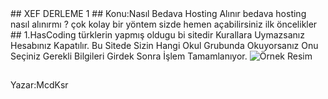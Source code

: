   <head>
  <title>Derleme1</title>
    <!-- Place your kit's code here -->
    <script src="https://kit.fontawesome.com/1213177108.js" crossorigin="anonymous"></script>
  </head>
## XEF DERLEME 1
## Konu:Nasıl Bedava Hosting Alınır
bedava hosting nasıl alınırmı ?
çok kolay bir yöntem sizde hemen açabilirsiniz ilk öncelikler
## 1.HasCoding
türklerin yapmış oldugu bi sitedir Kurallara Uymazsanız Hesabınız Kapatılır.
Bu Sitede Sizin Hangi Okul Grubunda Okuyorsanız Onu Seçiniz
Gerekli Bilgileri Girdek Sonra İşlem Tamamlanıyor.
<Dikkat Kurallara Uymazsanız Ürünleriniz Kapanır.


<link rel="stylesheet" href="style.css">

<img src="https://www.freelogodesign.org/file/app/client/thumb/a80698e9-145a-43d5-b02d-be9d45f55679_200x200.png?1592938923745" alt="Örnek Resim"/>


<i class="fab fa-monero"></i>
<i class="fab fa-cuttlefish"></i>
<i class="fab fa-dyalog"></i>
<i class="fab fa-kaggle"></i>
<i class="fab fa-stripe-s"></i>
<i class="far fa-registered"></i>
## <i class="fa fa-cog fa-spin fa-3x fa-fw"></i>

 Yazar:McdKsr
